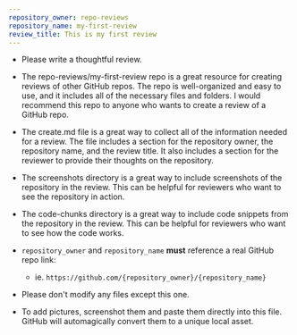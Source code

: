 ```yaml
---
repository_owner: repo-reviews
repository_name: my-first-review
review_title: This is my first review
---
```

- Please write a thoughtful review.

- The repo-reviews/my-first-review repo is a great resource for creating reviews of other GitHub repos. The repo is well-organized and easy to use, and it includes all of the necessary files and folders. I would recommend this repo to anyone who wants to create a review of a GitHub repo.
- The create.md file is a great way to collect all of the information needed for a review. The file includes a section for the repository owner, the repository name, and the review title. It also includes a section for the reviewer to provide their thoughts on the repository.
- The screenshots directory is a great way to include screenshots of the repository in the review. This can be helpful for reviewers who want to see the repository in action.
- The code-chunks directory is a great way to include code snippets from the repository in the review. This can be helpful for reviewers who want to see how the code works.

- `repository_owner` and `repository_name` **must** reference a real GitHub repo link:
  - ie. `https://github.com/{repository_owner}/{repository_name}`

- Please don't modify any files except this one.

- To add pictures, screenshot them and paste them directly into this file.  GitHub will automagically convert them to a unique local asset.
